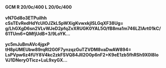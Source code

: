 #### GCM R 20/0c/400 L 20/0c/400
**vN7Gd8o3ETPuilhh**<br/>**cSsTEvRedHdYcUIOJZkLSpWXigKvwxkjISLGqXF38Ug=**<br/>**g/LhGXgD6sn2VLvWJeD2pfqZvXRUGK0YAL5O/fB8ma1m746LZIArt01kC/61TUm6+QMfjUdB+3/9LoYK...**<br/><br/>
**yc5mJuBmAVc4jgxP**<br/>**tH8pUMEUbw89rqRl2G0F7ynzqzGuTZVDM8vaDwAW894=**<br/>**LsPVpw6z4fUY8V4kc2zkFSVQ84JlI2O0p6nF2+K9eE1zb5fhRSh9X0l8IoVJ1DNeryOTicz+LuL9xyGX...**